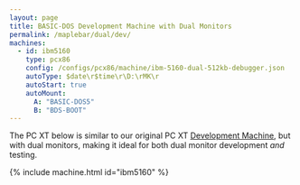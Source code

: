 ```yaml
---
layout: page
title: BASIC-DOS Development Machine with Dual Monitors
permalink: /maplebar/dual/dev/
machines:
  - id: ibm5160
    type: pcx86
    config: /configs/pcx86/machine/ibm-5160-dual-512kb-debugger.json
    autoType: $date\r$time\r\D:\rMK\r
    autoStart: true
    autoMount:
      A: "BASIC-DOS5"
      B: "BDS-BOOT"
---
```


The PC XT below is similar to our original PC XT
[Development Machine](/maplebar/dev/), but with dual monitors,
making it ideal for both dual monitor development *and* testing.

{% include machine.html id="ibm5160" %}
